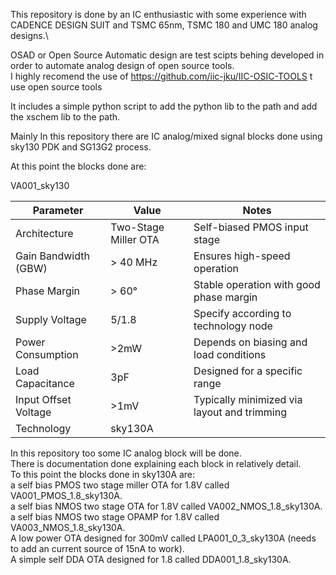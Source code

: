 This repository is done by an IC enthusiastic with some experience with CADENCE DESIGN SUIT and TSMC 65nm, TSMC 180 and UMC 180 analog designs.\


OSAD or Open Source Automatic design are test scipts behing developed in order to automate analog design of open source tools.\
I highly recomend the use of  https://github.com/iic-jku/IIC-OSIC-TOOLS t use open source tools

It includes a simple python script to add the python lib to the path and add the xschem lib to the path.


Mainly In this repository there are IC analog/mixed signal blocks done using sky130 PDK and SG13G2 process.

At this point the blocks done are:

VA001_sky130

| Parameter              | Value               | Notes                                          |
|------------------------|---------------------|------------------------------------------------|
| Architecture           | Two-Stage Miller OTA| Self-biased PMOS input stage                   |
| Gain Bandwidth (GBW)   | > 40 MHz            | Ensures high-speed operation                   |
| Phase Margin           | > 60°               | Stable operation with good phase margin        |
| Supply Voltage         | 5/1.8               | Specify according to technology node           |
| Power Consumption      | >2mW                | Depends on biasing and load conditions         |
| Load Capacitance       | 3pF                 | Designed for a specific range                  |
| Input Offset Voltage   | >1mV                | Typically minimized via layout and trimming    |
| Technology             | sky130A             |                                                |



In this repository too some IC analog block will be done.\
There is documentation done explaining each block in relatively detail.\
To this point the blocks done in sky130A are:\
a self bias PMOS two stage miller OTA for 1.8V called VA001_PMOS_1.8_sky130A.\
a self bias NMOS two stage  OTA for 1.8V called VA002_NMOS_1.8_sky130A.\
a self bias NMOS two stage  OPAMP for 1.8V called VA003_NMOS_1.8_sky130A.\
A low power OTA designed for 300mV called LPA001_0_3_sky130A (needs to add an current source of 15nA to work).\
A simple self DDA OTA designed for 1.8 called DDA001_1.8_sky130A.









